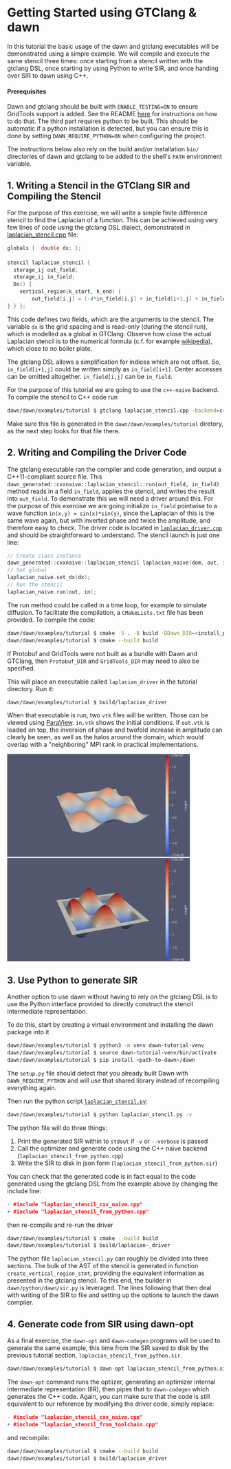 # Getting Started using GTClang & dawn

In this tutorial the basic usage of the dawn and gtclang executables will be demonstrated using a simple example.
We will compile and execute the same stencil three times: once starting from a stencil written with the gtclang DSL, once starting by using Python to write SIR, and once handing over SIR to dawn using C++.

#### Prerequisites

Dawn and gtclang should be built with `ENABLE_TESTING=ON` to ensure GridTools support is added.
See the README [here](../../README.md) for instructions on how to do that.
The third part requires python to be built.
This should be automatic if a python installation is detected, but you can ensure this is done by setting `DAWN_REQUIRE_PYTHON=ON` when configuring the project.

The instructions below also rely on the build and/or installation `bin/` directories of dawn and gtclang to be added to the shell's `PATH` environment variable.

## 1. Writing a Stencil in the GTClang SIR and Compiling the Stencil

For the purpose of this exercise, we will write a simple finite difference stencil to find the Laplacian of a function.
This can be achieved using very few lines of code using the gtclang DSL dialect, demonstrated in [laplacian_stencil.cpp](laplacian_stencil.cpp) file:

```c++
globals {  double dx; };

stencil laplacian_stencil {
  storage_ij out_field;
  storage_ij in_field;
  Do() {
    vertical_region(k_start, k_end) {
	    out_field[i,j] = (-4*in_field[i,j] + in_field[i+1,j] + in_field[i-1,j] + in_field[i,j-1] + in_field[i,j+1])/(dx*dx);
} } };
```

This code defines two fields, which are the arguments to the stencil.
The variable `dx` is the grid spacing and is read-only (during the stencil run), which is modelled as a global in GTClang.
Observe how close the actual Laplacian stencil is to the numerical formula (c.f. for example [wikipedia](https://en.wikipedia.org/wiki/Finite_difference#Finite_difference_in_several_variables)), which close to no boiler plate.

The gtclang DSL allows a simplification for indices which are not offset.
So, `in_field[i+1,j]` could be written simply as `in_field[i+1]`.
Center accesses can be omitted altogether. `in_field[i,j]` can be `in_field`.

For the purpose of this tutorial we are going to use the `c++-naive` backend. To compile the stencil to C++ code run
```bash
dawn/dawn/examples/tutorial $ gtclang laplacian_stencil.cpp -backend=c++-naive -o laplacian_stencil_cxx_naive.cpp
```

Make sure this file is generated in the `dawn/dawn/examples/tutorial` diretory, as the next step looks for that file there.

## 2. Writing and Compiling the Driver Code

The gtclang executable ran the compiler and code generation, and output a C++11-compliant source file.
This `dawn_generated::cxxnaive::laplacian_stencil::run(out_field, in_field)` method reads in a field `in_field`, applies the stencil, and writes the result into `out_field`.
To demonstrate this we will need a driver around this.
For the purpose of this exercise we are going initialize `in_field` pointwise to a wave function `in(x,y) = sin(x)*sin(y)`, since the Laplacian of this is the same wave again, but with inverted phase and twice the amplitude, and therefore easy to check.
The driver code is located in [`laplacian_driver.cpp`](laplacian_driver.cpp) and should be straightforward to understand.
The stencil launch is just one line:

```c++
// Create class instance
dawn_generated::cxxnaive::laplacian_stencil laplacian_naive(dom, out, in);
// Set global
laplacian_naive.set_dx(dx);
// Run the stencil
laplacian_naive.run(out, in);
```

The run method could be called in a time loop, for example to simulate diffusion.
To facilitate the compilation, a `CMakeLists.txt` file has been provided. To compile the code:

```bash
dawn/dawn/examples/tutorial $ cmake -S . -B build -DDawn_DIR=<install_prefix>/lib/cmake/Dawn
dawn/dawn/examples/tutorial $ cmake --build build
```

If Protobuf and GridTools were not built as a bundle with Dawn and GTClang, then `Protobuf_DIR` and `GridTools_DIR` may need to also be specified.

This will place an executable called `laplacian_driver` in the tutorial directory.
Run it:

```bash
dawn/dawn/examples/tutorial $ build/laplacian_driver
```

When that executable is run, two `vtk` files will be written.
Those can be viewed using [ParaView](https://www.paraview.org/). `in.vtk` shows the initial conditions.
If `out.vtk` is loaded on top, the inversion of phase and twofold increase in amplitude can clearly be seen, as well as the halos around the domain, which would overlap with a "neighboring" MPI rank in practical implementations.

<img src="img/in.png" width="425"/> <img src="img/out.png" width="425"/>

## 3. Use Python to generate SIR

Another option to use dawn without having to rely on the gtclang DSL is to use the Python interface provided to directly construct the stencil intermediate representation.

To do this, start by creating a virtual environment and installing the dawn package into it
```bash
dawn/dawn/examples/tutorial $ python3 -m venv dawn-tutorial-venv
dawn/dawn/examples/tutorial $ source dawn-tutorial-venv/bin/activate
dawn/dawn/examples/tutorial $ pip install <path-to-dawn>/dawn
```

The `setup.py` file should detect that you already built Dawn with `DAWN_REQUIRE_PYTHON` and will use that shared library instead of recompiling everything again.

Then run the python script [`laplacian_stencil.py`](laplacian_stencil.py):
```bash
dawn/dawn/examples/tutorial $ python laplacian_stencil.py -v
```

The python file will do three things:

1. Print the generated SIR within to `stdout` if `-v` or `--verbose` is passed
2. Call the optimizer and generate code using the C++ naive backend (`laplacian_stencil_from_python.cpp`)
3. Write the SIR to disk in json form (`laplacian_stencil_from_python.sir`)

You can check that the generated code is in fact equal to the code generated using the gtclang DSL from the example above by changing the include line:

```c++
- #include "laplacian_stencil_cxx_naive.cpp"
+ #include "laplacian_stencil_from_python.cpp"
```

then re-compile and re-run the driver

```bash
dawn/dawn/examples/tutorial $ cmake --build build
dawn/dawn/examples/tutorial $ build/laplacian-_driver
```

The python file `laplacian_stencil.py` can roughly be divided into three sections.
The bulk of the AST of the stencil is generated in function `create_vertical_region_stmt`, providing the equivalent information as presented in the gtclang stencil.
To this end, the builder in `dawn/python/dawn/sir.py` is leveraged.
The lines following that then deal with writing of the SIR to file and setting up the options to launch the dawn compiler.

## 4. Generate code from SIR using dawn-opt

As a final exercise, the `dawn-opt` and `dawn-codegen` programs will be used to generate the same example, this time from the SIR saved to disk by the previous tutorial section, `laplacian_stencil_from_python.sir`.

```bash
dawn/dawn/examples/tutorial $ dawn-opt laplacian_stencil_from_python.sir | dawn-codegen --backend=c++-naive -o laplacian_stencil_from_toolchain.cpp
```

The `dawn-opt` command runs the optiizer, generating an optimizer internal intermediate representation (IIR), then pipes that to `dawn-codegen` which generates the C++ code.
Again, you can make sure that the code is still equivalent to our reference by modifying the driver code, simply replace:

```c++
- #include "laplacian_stencil_cxx_naive.cpp"
+ #include "laplacian_stencil_from_toolchain.cpp"
```

and recompile:

```bash
dawn/dawn/examples/tutorial $ cmake --build build
dawn/dawn/examples/tutorial $ build/laplacian_driver
```
